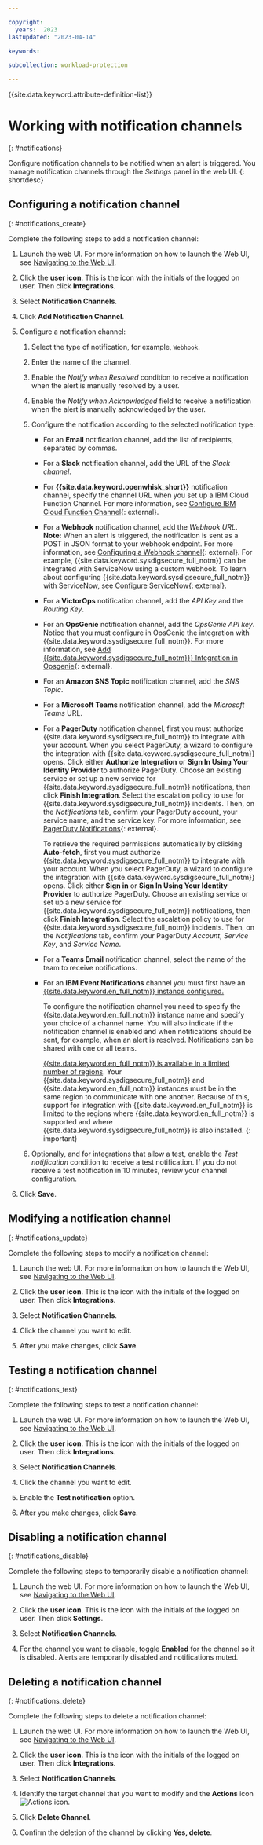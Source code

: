 ```yaml
---

copyright:
  years:  2023
lastupdated: "2023-04-14"

keywords:

subcollection: workload-protection

---
```


{{site.data.keyword.attribute-definition-list}}


# Working with notification channels
{: #notifications}

Configure notification channels to be notified when an alert is triggered. You manage notification channels through the *Settings* panel in the web UI.
{: shortdesc}


## Configuring a notification channel
{: #notifications_create}

Complete the following steps to add a notification channel:

1. Launch the web UI. For more information on how to launch the Web UI, see [Navigating to the Web UI](/docs/workload-protection?topic=workload-protection-launch).

2. Click the **user icon**.  This is the icon with the initials of the logged on user.  Then click **Integrations**.

3. Select **Notification Channels**.

4. Click **Add Notification Channel**.

5. Configure a notification channel:

    1. Select the type of notification, for example, `Webhook`.

    2. Enter the name of the channel.

    3. Enable the *Notify when Resolved* condition to receive a notification when the alert is manually resolved by a user.

    4. Enable the *Notify when Acknowledged* field to receive a notification when the alert is manually acknowledged by the user.

    5. Configure the notification according to the selected notification type:

        * For an **Email** notification channel, add the list of recipients, separated by commas.

        * For a **Slack** notification channel, add the URL of the *Slack channel*.

        * For **{{site.data.keyword.openwhisk_short}}** notification channel, specify the channel URL when you set up a IBM Cloud Function Channel. For more information, see [Configure IBM Cloud Function Channel](https://docs.sysdig.com/en/configure-ibm-cloud-functions-channel.html){: external}.

        * For a **Webhook** notification channel, add the *Webhook URL*. **Note:** When an alert is triggered, the notification is sent as a POST in JSON format to your webhook endpoint. For more information, see [Configuring a Webhook channel](https://docs.sysdig.com/en/configure-a-webhook-channel.html){: external}. For example, {{site.data.keyword.sysdigsecure_full_notm}} can be integrated with ServiceNow using a custom webhook. To learn about configuring {{site.data.keyword.sysdigsecure_full_notm}} with ServiceNow, see [Configure ServiceNow](https://docs.sysdig.com/en/configure-servicenow.html){: external}.

        * For a **VictorOps** notification channel, add the *API Key* and the *Routing Key*.

        * For an **OpsGenie** notification channel, add the *OpsGenie API key*. Notice that you must configure in OpsGenie the integration with {{site.data.keyword.sysdigsecure_full_notm}}. For more information, see [Add {{site.data.keyword.sysdigsecure_full_notm}}} Integration in Opsgenie](https://docs.opsgenie.com/v1.0/docs/sysdig-cloud-integration){: external}.

        * For an **Amazon SNS Topic** notification channel, add the *SNS Topic*.

        * For a **Microsoft Teams** notification channel, add the *Microsoft Teams* URL.

        * For a **PagerDuty** notification channel, first you must authorize {{site.data.keyword.sysdigsecure_full_notm}} to integrate with your account. When you select PagerDuty, a wizard to configure the integration with {{site.data.keyword.sysdigsecure_full_notm}} opens. Click either **Authorize Integration** or **Sign In Using Your Identity Provider** to authorize PagerDuty. Choose an existing service or set up a new service for {{site.data.keyword.sysdigsecure_full_notm}} notifications, then click **Finish Integration**. Select the escalation policy to use for {{site.data.keyword.sysdigsecure_full_notm}} incidents. Then, on the *Notifications* tab, confirm your PagerDuty account, your service name, and the service key. For more information, see [PagerDuty Notifications](https://docs.sysdig.com/en/docs/administration/administration-settings/notifications-management/set-up-notification-channels/pagerduty-notifications/){: external}.

            To retrieve the required permissions automatically by clicking **Auto-fetch**, first you must authorize {{site.data.keyword.sysdigsecure_full_notm}} to integrate with your account. When you select PagerDuty, a wizard to configure the integration with {{site.data.keyword.sysdigsecure_full_notm}} opens. Click either **Sign in** or **Sign In Using Your Identity Provider** to authorize PagerDuty. Choose an existing service or set up a new service for {{site.data.keyword.sysdigsecure_full_notm}} notifications, then click **Finish Integration**. Select the escalation policy to use for {{site.data.keyword.sysdigsecure_full_notm}} incidents. Then, on the *Notifications* tab, confirm your PagerDuty *Account*, *Service Key*, and *Service Name*.

        * For a **Teams Email** notification channel, select the name of the team to receive notifications.

        * For an **IBM Event Notifications** channel you must first have an [{{site.data.keyword.en_full_notm}} instance configured.](/docs/event-notifications?topic=event-notifications-en-create-en-instance)

            To configure the notification channel you need to specify the {{site.data.keyword.en_full_notm}} instance name and specify your choice of a channel name.  You will also indicate if the notification channel is enabled and when notifications should be sent, for example, when an alert is resolved. Notifications can be shared with one or all teams.

            [{{site.data.keyword.en_full_notm}} is available in a limited number of regions](/docs/event-notifications?topic=event-notifications-en-regions-endpoints). Your {{site.data.keyword.sysdigsecure_full_notm}} and {{site.data.keyword.en_full_notm}} instances must be in the same region to communicate with one another.  Because of this, support for integration with {{site.data.keyword.en_full_notm}} is limited to the regions where {{site.data.keyword.en_full_notm}} is supported and where {{site.data.keyword.sysdigsecure_full_notm}} is also installed.
            {: important}


    6. Optionally, and for integrations that allow a test, enable the *Test notification* condition to receive a test notification. If you do not receive a test notification in 10 minutes, review your channel configuration.

6. Click **Save**.



## Modifying a notification channel
{: #notifications_update}

Complete the following steps to modify a notification channel:

1. Launch the web UI. For more information on how to launch the Web UI, see [Navigating to the Web UI](/docs/workload-protection?topic=workload-protection-launch).

2. Click the **user icon**.  This is the icon with the initials of the logged on user.  Then click **Integrations**.

3. Select **Notification Channels**.

4. Click the channel you want to edit.

5. After you make changes, click **Save**.



## Testing a notification channel
{: #notifications_test}

Complete the following steps to test a notification channel:

1. Launch the web UI. For more information on how to launch the Web UI, see [Navigating to the Web UI](/docs/workload-protection?topic=workload-protection-launch).

2. Click the **user icon**.  This is the icon with the initials of the logged on user.  Then click **Integrations**.

3. Select **Notification Channels**.

4. Click the channel you want to edit.

5. Enable the **Test notification** option.

6. After you make changes, click **Save**.



## Disabling a notification channel
{: #notifications_disable}

Complete the following steps to temporarily disable a notification channel:

1. Launch the web UI. For more information on how to launch the Web UI, see [Navigating to the Web UI](/docs/workload-protection?topic=workload-protection-launch).

2. Click the **user icon**.  This is the icon with the initials of the logged on user.  Then click **Settings**.

3. Select **Notification Channels**.

4. For the channel you want to disable, toggle **Enabled** for the channel so it is disabled.  Alerts are temporarily disabled and notifications muted.

## Deleting a notification channel
{: #notifications_delete}

Complete the following steps to delete a notification channel:

1. Launch the web UI. For more information on how to launch the Web UI, see [Navigating to the Web UI](/docs/workload-protection?topic=workload-protection-launch).

2. Click the **user icon**.  This is the icon with the initials of the logged on user.  Then click **Integrations**.

3. Select **Notification Channels**.

4. Identify the target channel that you want to modify and the **Actions** icon ![Actions icon](../icons/action-menu-icon.svg "Actions").

5. Click **Delete Channel**.

6. Confirm the deletion of the channel by clicking **Yes, delete**.
